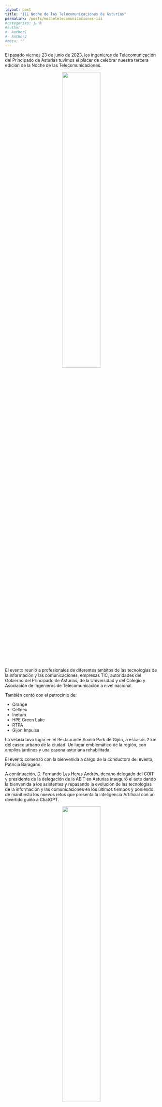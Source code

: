 ```yaml
---
layout: post
title: "III Noche de las Telecomunicaciones de Asturias"
permalink: /posts/nochetelecomunicaciones-iii
#categories: junk
#author:
#- Author1
#- Author2
#meta: ""
---
```


El pasado viernes 23 de junio de 2023, los ingenieros de Telecomunicación del Principado de Asturias tuvimos el placer de celebrar nuestra tercera edición de la Noche de las Telecomunicaciones.

<center><img src="../images/noche3-1.jpg?raw=true" style="width:50%"></center>

El evento reunió a profesionales de diferentes ámbitos de las tecnologías de la información y las comunicaciones, empresas TIC, autoridades del Gobierno del Principado de Asturias, de la Universidad y del Colegio y Asociación de Ingenieros de Telecomunicación a nivel nacional.

También contó con el patrocinio de:
* Orange
* Cellnex
* Inetum
* HPE Green Lake
* RTPA
* Gijón Impulsa

La velada tuvo lugar en el Restaurante Somió Park de Gijón, a escasos 2 km del casco urbano de la ciudad. Un lugar emblemático de la región, con amplios jardines y una casona asturiana rehabilitada.

El evento comenzó con la bienvenida a cargo de la conductora del evento, Patricia Baragaño.

A continuación, D. Fernando Las Heras Andrés, decano delegado del COIT y presidente de la delegación de la AEIT en Asturias inauguró el acto dando la bienvenida a los asistentes y repasando la evolución de las tecnologías de la información y las comunicaciones en los últimos tiempos y poniendo de manifiesto los nuevos retos que presenta la Inteligencia Artificial con un divertido guiño a ChatGPT.

<center><img src="../images/noche3-2.jpg?raw=true" style="width:50%"></center>

Le siguió la intervención de D. Javier Fernández Rodríguez, Director General de Seguridad y Estrategia Digital del Gobierno del Principado de Asturias, quien explicó la importancia de la transformación digital de las administraciones públicas y el aumento del presupuesto destinado a esta transformación en nuestra región.

<center><img src="../images/noche3-3.jpg?raw=true" style="width:50%"></center>

Continuó con la intervención de D. Mariano Martínez Gómez, de la Junta de Gobierno del COIT y Vicedecano del Colegio en Andalucía Oriental y Melilla.

<center><img src="../images/noche3-4.jpg?raw=true" style="width:50%"></center>

D. Ángel Colao, CEO de Aritium presentó su conferencia sobre el Internet de las Cosas y la Inteligencia Artificial como base para el “Hospital del Futuro”. Una conferencia que sin duda despertó el interés de los asistentes. Un caso de éxito del emprendimiento asturiano.

<center><img src="../images/noche3-5.jpg?raw=true" style="width:50%"></center>

La velada continuó con la entrega de siguientes galardones:
* Premio a la Trayectoria Profesional
* Premio al Joven Emprendedor
* Premio Orange Joven Investigador

Raquel Gracia, en representación de la Delegación AEIT en Asturias presentó los premios y la motivación de los mismos, pasando a su entrega.

<center><img src="../images/noche3-6.jpg?raw=true" style="width:50%"></center>
 
El Premio a la Trayectoria Profesional fue otorgado a D. Marcos Viniegra Pacheco, quien desarrolló su carrera en Telefónica y participó en la creación de la infraestructura de fibra óptica interurbana y redes móviles de primera y segunda generación. D. Mariano Martínez hizo entrega del premio en representación del Colegio Oficial de Ingenieros de Telecomunicación.

<center><img src="../images/noche3-7.jpg?raw=true" style="width:50%"></center>

El Premio al Joven Emprendedor fue otorgado a D. Ángel Colao por los múltiples éxitos cosechados por la startup Aritium desde su creación hace sólo 1 año y medio. El premio fue entregado por D. Iván Aitor Lucas del Amo, Director General de Innovación, Investigación y Transformación Digital del Gobierno del Principado de Asturias

<center><img src="../images/noche3-8.jpg?raw=true" style="width:50%"></center>

El Premio Orange Joven Investigador fue ex aequo para María García Álvarez y Guillermo Álvarez Narciandi, por su amplia trayectoria y trabajos de investigación en el campo de la imagen electromagnética y sistemas de radar y los innumerables premios y reconocimientos recibidos. D. Jesús Costoya, Manager de Gran Cuenta de Orange en la zona norte fue el encargado de entregar el Premio a los dos jóvenes investigadores.

<center><img src="../images/noche3-9.jpg?raw=true" style="width:50%"></center>

Tras una ovación de los asistentes y una fotografía de todos los premiados, la velada continuó con música en directo.

<center><img src="../images/noche3-10.jpg?raw=true" style="width:50%"></center>

<center><img src="../images/noche3-11.jpg?raw=true" style="width:50%"></center>

Tras disfrutar de la música y el networking entre los asistentes, el evento dio paso a la cena.

<center><img src="../images/noche3-12.jpg?raw=true" style="width:50%"></center>

Donde disfrutamos de una excelente comida y una excelente conversación.

<center><img src="../images/noche3-13.jpg?raw=true" style="width:50%"></center>

¡Nos vemos en la próxima edición!

<center><img src="../images/noche3-14.jpg?raw=true" style="width:50%"></center>

